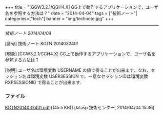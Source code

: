 +++
title = "[GGW3.2.1/GGH4.X] GG上で動作するアプリケーションで，ユーザ名を参照する方法は？"
date = "2014-04-04"
tags = ["技術ノート"]
categories=["tech"]
banner = "img/technote.jpg"
+++

--------------------------------------------------------------------------------

*技術ノート
2014/04/04*


[番号]
技術ノート KGTN 2014032401

[現象]
[GGW3.2.1/GGH4.X]
GG上で動作するアプリケーションで，ユーザ名を参照する方法は？

[説明]
ユーザ名は環境変数 USERNAME
の値で得ることが出来ます．なお，セッション名は環境変数 USERSESSION
で，一意なセッションIDは環境変数 RXPSESSIONID で得ることが出来ます．


### ファイル





[KGTN2014032401.pdf](http://techreport.kitasp.net/attachments/download/1642/KGTN2014032401.pdf)
 [(45.5 KB)] [kitasp 技術センター, 2014/04/04
15:36]
